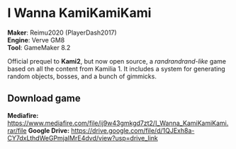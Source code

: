 # I Wanna KamiKamiKami

**Maker**: Reimu2020 (PlayerDash2017)  
**Engine**: Verve GM8  
**Tool**: GameMaker 8.2

Official prequel to **Kami2**, but now open source, a *randrandrand-like* game based on all the content from Kamilia 1.
It includes a system for generating random objects, bosses, and a bunch of gimmicks.

## Download game
**Mediafire:** https://www.mediafire.com/file/ij9w43gmkgd7zt2/I_Wanna_KamiKamiKami.rar/file
**Google Drive:** https://drive.google.com/file/d/1QJExh8a-CY7dxLthdWeGPmjaIMrE4dvd/view?usp=drive_link